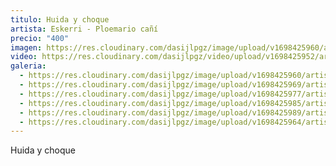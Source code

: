 ```yaml
---
titulo: Huida y choque
artista: Eskerri - Ploemario cañí
precio: "400"
imagen: https://res.cloudinary.com/dasijlpgz/image/upload/v1698425960/artistas/Eskerri%20-%20Ploemario%20ca%C3%B1%C3%AD/12_Huida%20y%20choque/P1070351.jpg
video: https://res.cloudinary.com/dasijlpgz/video/upload/v1698425952/artistas/Eskerri%20-%20Ploemario%20ca%C3%B1%C3%AD/12_Huida%20y%20choque/Sin_t%C3%ADtulo-1.mp4
galeria:
  - https://res.cloudinary.com/dasijlpgz/image/upload/v1698425960/artistas/Eskerri%20-%20Ploemario%20ca%C3%B1%C3%AD/12_Huida%20y%20choque/P1070351.jpg
  - https://res.cloudinary.com/dasijlpgz/image/upload/v1698425969/artistas/Eskerri%20-%20Ploemario%20ca%C3%B1%C3%AD/12_Huida%20y%20choque/P1070357.jpg
  - https://res.cloudinary.com/dasijlpgz/image/upload/v1698425977/artistas/Eskerri%20-%20Ploemario%20ca%C3%B1%C3%AD/12_Huida%20y%20choque/P1070358.jpg
  - https://res.cloudinary.com/dasijlpgz/image/upload/v1698425985/artistas/Eskerri%20-%20Ploemario%20ca%C3%B1%C3%AD/12_Huida%20y%20choque/P1070360.jpg
  - https://res.cloudinary.com/dasijlpgz/image/upload/v1698425989/artistas/Eskerri%20-%20Ploemario%20ca%C3%B1%C3%AD/12_Huida%20y%20choque/P1070362.jpg
  - https://res.cloudinary.com/dasijlpgz/image/upload/v1698425964/artistas/Eskerri%20-%20Ploemario%20ca%C3%B1%C3%AD/12_Huida%20y%20choque/P1070354.jpg
---
```

H﻿uida y choque